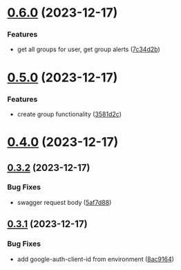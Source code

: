 # [0.6.0](https://github.com/Kshitiz1403/Alertly/compare/v0.5.0...v0.6.0) (2023-12-17)


### Features

* get all groups for user, get group alerts ([7c34d2b](https://github.com/Kshitiz1403/Alertly/commit/7c34d2bb297429ee84f3ce4a14b8b61ff823b09c))



# [0.5.0](https://github.com/Kshitiz1403/Alertly/compare/v0.4.0...v0.5.0) (2023-12-17)


### Features

* create group functionality ([3581d2c](https://github.com/Kshitiz1403/Alertly/commit/3581d2ceae3f434f60a62c5c69794b1d53f7f261))



# [0.4.0](https://github.com/Kshitiz1403/Alertly/compare/v0.3.2...v0.4.0) (2023-12-17)



## [0.3.2](https://github.com/Kshitiz1403/Alertly/compare/v0.3.1...v0.3.2) (2023-12-17)


### Bug Fixes

* swagger request body ([5af7d88](https://github.com/Kshitiz1403/Alertly/commit/5af7d88c3b3f5f7dd24d5756ff7fec89db1d3219))



## [0.3.1](https://github.com/Kshitiz1403/Alertly/compare/v0.3.0...v0.3.1) (2023-12-17)


### Bug Fixes

* add google-auth-client-id from environment ([8ac9164](https://github.com/Kshitiz1403/Alertly/commit/8ac9164b4823a981811173ce4cc439c16a49bac3))



